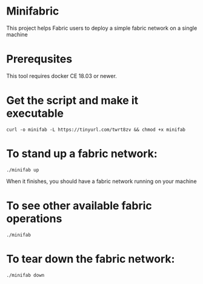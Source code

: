 # Minifabric
This project helps Fabric users to deploy a simple fabric network on a single machine

# Prerequsites
This tool requires docker CE 18.03 or newer.

# Get the script and make it executable
`
curl -o minifab -L https://tinyurl.com/twrt8zv && chmod +x minifab
`
# To stand up a fabric network:
`
./minifab up
`

When it finishes, you should have a fabric network running on your machine

# To see other available fabric operations
`
./minifab
`

# To tear down the fabric network:
`
./minifab down
`
